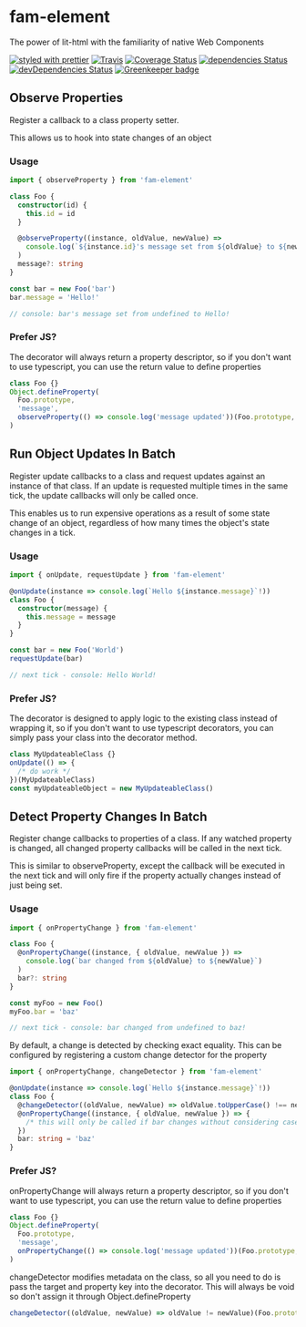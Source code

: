 # fam-element

The power of lit-html with the familiarity of native Web Components

[![styled with prettier](https://img.shields.io/badge/styled_with-prettier-ff69b4.svg)](https://github.com/prettier/prettier)
[![Travis](https://travis-ci.org/jthogsett/fam-element.svg)](https://travis-ci.org/jthogsett/fam-element)
[![Coverage Status](https://coveralls.io/repos/github/jthogsett/fam-element/badge.svg)](https://coveralls.io/github/jthogsett/fam-element)
[![dependencies Status](https://david-dm.org/jthogsett/fam-element/status.svg)](https://david-dm.org/jthogsett/fam-element)
[![devDependencies Status](https://david-dm.org/jthogsett/fam-element/dev-status.svg)](https://david-dm.org/jthogsett/fam-element?type=dev) [![Greenkeeper badge](https://badges.greenkeeper.io/jthogsett/fam-element.svg)](https://greenkeeper.io/)

## Observe Properties

Register a callback to a class property setter.

This allows us to hook into state changes of an object

### Usage

```ts
import { observeProperty } from 'fam-element'

class Foo {
  constructor(id) {
    this.id = id
  }

  @observeProperty((instance, oldValue, newValue) =>
    console.log(`${instance.id}'s message set from ${oldValue} to ${newValue}`)
  )
  message?: string
}

const bar = new Foo('bar')
bar.message = 'Hello!'

// console: bar's message set from undefined to Hello!
```

### Prefer JS?

The decorator will always return a property descriptor, so if you don't want to use typescript, you can use the return value to define properties

```js
class Foo {}
Object.defineProperty(
  Foo.prototype,
  'message',
  observeProperty(() => console.log('message updated'))(Foo.prototype, 'message')
)
```

## Run Object Updates In Batch

Register update callbacks to a class and request updates against an instance of that class. If an update is requested multiple times in the same tick, the update callbacks will only be called once.

This enables us to run expensive operations as a result of some state change of an object, regardless of how many times the object's state changes in a tick.

### Usage

```ts
import { onUpdate, requestUpdate } from 'fam-element'

@onUpdate(instance => console.log(`Hello ${instance.message}`!))
class Foo {
  constructor(message) {
    this.message = message
  }
}

const bar = new Foo('World')
requestUpdate(bar)

// next tick - console: Hello World!
```

### Prefer JS?

The decorator is designed to apply logic to the existing class instead of wrapping it, so if you don't want to use typescript decorators, you can simply pass your class into the decorator method.

```js
class MyUpdateableClass {}
onUpdate(() => {
  /* do work */
})(MyUpdateableClass)
const myUpdateableObject = new MyUpdateableClass()
```

## Detect Property Changes In Batch

Register change callbacks to properties of a class. If any watched property is changed, all changed property callbacks will be called in the next tick.

This is similar to observeProperty, except the callback will be executed in the next tick and will only fire if the property actually changes instead of just being set.

### Usage

```ts
import { onPropertyChange } from 'fam-element'

class Foo {
  @onPropertyChange((instance, { oldValue, newValue }) =>
    console.log(`bar changed from ${oldValue} to ${newValue}`)
  )
  bar?: string
}

const myFoo = new Foo()
myFoo.bar = 'baz'

// next tick - console: bar changed from undefined to baz!
```

By default, a change is detected by checking exact equality. This can be configured by registering a custom change detector for the property

```ts
import { onPropertyChange, changeDetector } from 'fam-element'

@onUpdate(instance => console.log(`Hello ${instance.message}`!))
class Foo {
  @changeDetector((oldValue, newValue) => oldValue.toUpperCase() !== newValue.toUpperCase())
  @onPropertyChange((instance, { oldValue, newValue }) => {
    /* this will only be called if bar changes without considering case sensitivity */
  })
  bar: string = 'baz'
}
```

### Prefer JS?

onPropertyChange will always return a property descriptor, so if you don't want to use typescript, you can use the return value to define properties

```js
class Foo {}
Object.defineProperty(
  Foo.prototype,
  'message',
  onPropertyChange(() => console.log('message updated'))(Foo.prototype, 'message')
)
```

changeDetector modifies metadata on the class, so all you need to do is pass the target and property key into the decorator. This will always be void so don't assign it through Object.defineProperty

```js
changeDetector((oldValue, newValue) => oldValue != newValue)(Foo.prototype, 'message')
```
